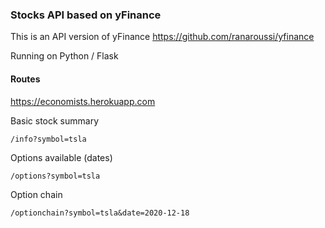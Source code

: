 ### Stocks API based on yFinance

This is an API version of yFinance
https://github.com/ranaroussi/yfinance

Running on Python / Flask

#### Routes

https://economists.herokuapp.com

Basic stock summary

`/info?symbol=tsla`


Options available (dates)

`/options?symbol=tsla`


Option chain

`/optionchain?symbol=tsla&date=2020-12-18`